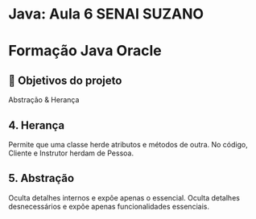 # Java: Aula 6 SENAI SUZANO

# Formação Java Oracle 

## 🔨 Objetivos do projeto

Abstração & Herança
## 4. Herança
Permite que uma classe herde atributos e métodos de outra.
No código, Cliente e Instrutor herdam de Pessoa.


## 5. Abstração
Oculta detalhes internos e expõe apenas o essencial.
Oculta detalhes desnecessários e expõe apenas funcionalidades essenciais.
